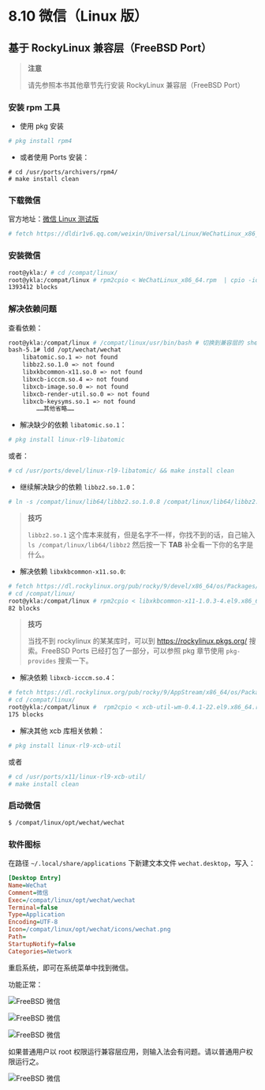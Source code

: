 # 8.10 微信（Linux 版）

## 基于 RockyLinux 兼容层（FreeBSD Port）

>**注意**
>
>请先参照本书其他章节先行安装 RockyLinux 兼容层（FreeBSD Port）

### 安装 rpm 工具

- 使用 pkg 安装

```sh
# pkg install rpm4
```

- 或者使用 Ports 安装：

```
# cd /usr/ports/archivers/rpm4/ 
# make install clean
```

### 下载微信

官方地址：[微信 Linux 测试版](https://linux.weixin.qq.com/)

```sh
# fetch https://dldir1v6.qq.com/weixin/Universal/Linux/WeChatLinux_x86_64.rpm # 写作本文时链接如此，请自行获取最新链接
```

### 安装微信

```sh
root@ykla:/ # cd /compat/linux/
root@ykla:/compat/linux # rpm2cpio < WeChatLinux_x86_64.rpm  | cpio -id #注意 WeChatLinux_x86_64.rpm 的路径改成你自己的
1393412 blocks
```

### 解决依赖问题

查看依赖：

```bash
root@ykla:/compat/linux # /compat/linux/usr/bin/bash # 切换到兼容层的 shell
bash-5.1# ldd /opt/wechat/wechat 
	libatomic.so.1 => not found
	libbz2.so.1.0 => not found
	libxkbcommon-x11.so.0 => not found
	libxcb-icccm.so.4 => not found
	libxcb-image.so.0 => not found
	libxcb-render-util.so.0 => not found
	libxcb-keysyms.so.1 => not found
		……其他省略……
```

- 解决缺少的依赖 `libatomic.so.1`：

```sh
# pkg install linux-rl9-libatomic
```

或者：

```sh
# cd /usr/ports/devel/linux-rl9-libatomic/ && make install clean
```

- 继续解决缺少的依赖 `libbz2.so.1.0`：

```sh
# ln -s /compat/linux/lib64/libbz2.so.1.0.8 /compat/linux/lib64/libbz2.so.1.0 # 重命名所需的库
```

>**技巧**
>
>`libbz2.so.1` 这个库本来就有，但是名字不一样，你找不到的话，自己输入 `ls /compat/linux/lib64/libbz2` 然后按一下 **TAB** 补全看一下你的名字是什么。

- 解决依赖 `libxkbcommon-x11.so.0`:

```sh
# fetch https://dl.rockylinux.org/pub/rocky/9/devel/x86_64/os/Packages/l/libxkbcommon-x11-1.0.3-4.el9.x86_64.rpm
# cd /compat/linux/
root@ykla:/compat/linux # rpm2cpio < libxkbcommon-x11-1.0.3-4.el9.x86_64.rpm  | cpio -id 
82 blocks
```

>**技巧**
>
>当找不到 rockylinux 的某某库时，可以到 <https://rockylinux.pkgs.org/> 搜索。FreeBSD Ports 已经打包了一部分，可以参照 pkg 章节使用 `pkg-provides` 搜索一下。


- 解决依赖 `libxcb-icccm.so.4`：

```sh
# fetch https://dl.rockylinux.org/pub/rocky/9/AppStream/x86_64/os/Packages/x/xcb-util-wm-0.4.1-22.el9.x86_64.rpm
# cd /compat/linux/
root@ykla:/compat/linux #  rpm2cpio < xcb-util-wm-0.4.1-22.el9.x86_64.rpm  | cpio -id 
175 blocks
```

- 解决其他 xcb 库相关依赖：

```sh
# pkg install linux-rl9-xcb-util
```

或者

```sh
# cd /usr/ports/x11/linux-rl9-xcb-util/ 
# make install clean
```

### 启动微信

```sh
$ /compat/linux/opt/wechat/wechat
```

### 软件图标

在路径 `~/.local/share/applications` 下新建文本文件 `wechat.desktop`，写入：

```ini
[Desktop Entry]
Name=WeChat
Comment=微信
Exec=/compat/linux/opt/wechat/wechat
Terminal=false
Type=Application
Encoding=UTF-8
Icon=/compat/linux/opt/wechat/icons/wechat.png
Path=
StartupNotify=false
Categories=Network
```

重启系统，即可在系统菜单中找到微信。

功能正常：

![FreeBSD 微信](../.gitbook/assets/wechat1.png)

![FreeBSD 微信](../.gitbook/assets/wechat2.png)

![FreeBSD 微信](../.gitbook/assets/wechat3.png)

如果普通用户以 root 权限运行兼容层应用，则输入法会有问题。请以普通用户权限运行之。

![FreeBSD 微信](../.gitbook/assets/wechat4.png)
